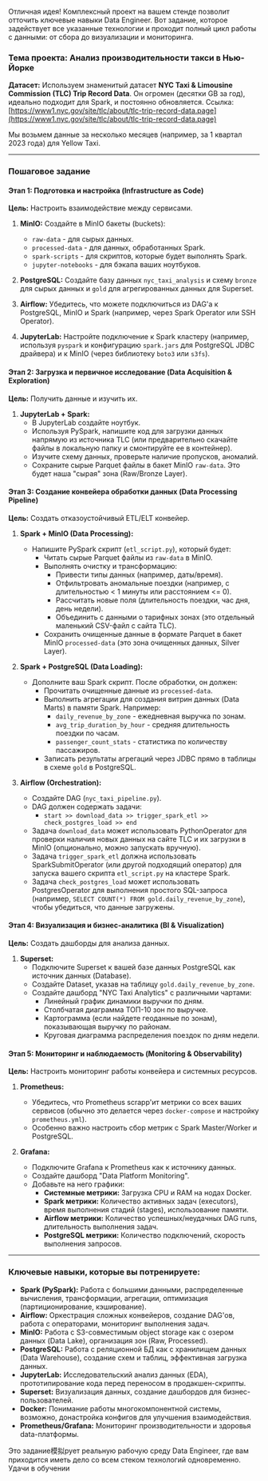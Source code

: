 Отличная идея! Комплексный проект на вашем стенде позволит отточить ключевые навыки Data Engineer. Вот задание, которое задействует все указанные технологии и проходит полный цикл работы с данными: от сбора до визуализации и мониторинга.

### Тема проекта: Анализ производительности такси в Нью-Йорке

**Датасет:** Используем знаменитый датасет **NYC Taxi & Limousine Commission (TLC) Trip Record Data**. Он огромен (десятки GB за год), идеально подходит для Spark, и постоянно обновляется.
Ссылка: [https://www1.nyc.gov/site/tlc/about/tlc-trip-record-data.page](https://www1.nyc.gov/site/tlc/about/tlc-trip-record-data.page)

Мы возьмем данные за несколько месяцев (например, за 1 квартал 2023 года) для Yellow Taxi.

---

### Пошаговое задание

#### Этап 1: Подготовка и настройка (Infrastructure as Code)

**Цель:** Настроить взаимодействие между сервисами.

1.  **MinIO:** Создайте в MinIO бакеты (buckets):
    *   `raw-data` - для сырых данных.
    *   `processed-data` - для данных, обработанных Spark.
    *   `spark-scripts` - для скриптов, которые будет выполнять Spark.
    *   `jupyter-notebooks` - для бэкапа ваших ноутбуков.

2.  **PostgreSQL:** Создайте базу данных `nyc_taxi_analysis` и схему `bronze` для сырых данных и `gold` для агрегированных данных для Superset.

3.  **Airflow:** Убедитесь, что можете подключиться из DAG'а к PostgreSQL, MinIO и Spark (например, через Spark Operator или SSH Operator).

4.  **JupyterLab:** Настройте подключение к Spark кластеру (например, используя `pyspark` и конфигурацию `spark.jars` для PostgreSQL JDBC драйвера) и к MinIO (через библиотеку `boto3` или `s3fs`).

#### Этап 2: Загрузка и первичное исследование (Data Acquisition & Exploration)

**Цель:** Получить данные и изучить их.

1.  **JupyterLab + Spark:**
    *   В JupyterLab создайте ноутбук.
    *   Используя PySpark, напишите код для загрузки данных напрямую из источника TLC (или предварительно скачайте файлы в локальную папку и смонтируйте ее в контейнер).
    *   Изучите схему данных, проверьте наличие пропусков, аномалий.
    *   Сохраните сырые Parquet файлы в бакет MinIO `raw-data`. Это будет наша "сырая" зона (Raw/Bronze Layer).

#### Этап 3: Создание конвейера обработки данных (Data Processing Pipeline)

**Цель:** Создать отказоустойчивый ETL/ELT конвейер.

1.  **Spark + MinIO (Data Processing):**
    *   Напишите PySpark скрипт (`etl_script.py`), который будет:
        *   Читать сырые Parquet файлы из `raw-data` в MinIO.
        *   Выполнять очистку и трансформацию:
            *   Привести типы данных (например, даты/время).
            *   Отфильтровать аномальные поездки (например, с длительностью < 1 минуты или расстоянием <= 0).
            *   Рассчитать новые поля (длительность поездки, час дня, день недели).
            *   Объединить с данными о тарифных зонах (это отдельный маленький CSV-файл с сайта TLC).
        *   Сохранить очищенные данные в формате Parquet в бакет MinIO `processed-data` (это зона очищенных данных, Silver Layer).

2.  **Spark + PostgreSQL (Data Loading):**
    *   Дополните ваш Spark скрипт. После обработки, он должен:
        *   Прочитать очищенные данные из `processed-data`.
        *   Выполнить агрегации для создания витрин данных (Data Marts) в памяти Spark. Например:
            *   `daily_revenue_by_zone` - ежедневная выручка по зонам.
            *   `avg_trip_duration_by_hour` - средняя длительность поездки по часам.
            *   `passenger_count_stats` - статистика по количеству пассажиров.
        *   Записать результаты агрегаций через JDBC прямо в таблицы в схеме `gold` в PostgreSQL.

3.  **Airflow (Orchestration):**
    *   Создайте DAG (`nyc_taxi_pipeline.py`).
    *   DAG должен содержать задачи:
        *   `start >> download_data >> trigger_spark_etl >> check_postgres_load >> end`
    *   Задача `download_data` может использовать PythonOperator для проверки наличия новых данных на сайте TLC и их загрузки в MinIO (опционально, можно запускать вручную).
    *   Задача `trigger_spark_etl` должна использовать SparkSubmitOperator (или другой подходящий оператор) для запуска вашего скрипта `etl_script.py` на кластере Spark.
    *   Задача `check_postgres_load` может использовать PostgresOperator для выполнения простого SQL-запроса (например, `SELECT COUNT(*) FROM gold.daily_revenue_by_zone`), чтобы убедиться, что данные загружены.

#### Этап 4: Визуализация и бизнес-аналитика (BI & Visualization)

**Цель:** Создать дашборды для анализа данных.

1.  **Superset:**
    *   Подключите Superset к вашей базе данных PostgreSQL как источник данных (Database).
    *   Создайте Dataset, указав на таблицу `gold.daily_revenue_by_zone`.
    *   Создайте дашборд "NYC Taxi Analytics" с различными чартами:
        *   Линейный график динамики выручки по дням.
        *   Столбчатая диаграмма ТОП-10 зон по выручке.
        *   Картограмма (если найдете геоданные по зонам), показывающая выручку по районам.
        *   Круговая диаграмма распределения поездок по дням недели.

#### Этап 5: Мониторинг и наблюдаемость (Monitoring & Observability)

**Цель:** Настроить мониторинг работы конвейера и системных ресурсов.

1.  **Prometheus:**
    *   Убедитесь, что Prometheus scrapp'ит метрики со всех ваших сервисов (обычно это делается через `docker-compose` и настройку `prometheus.yml`).
    *   Особенно важно настроить сбор метрик с Spark Master/Worker и PostgreSQL.

2.  **Grafana:**
    *   Подключите Grafana к Prometheus как к источнику данных.
    *   Создайте дашборд "Data Platform Monitoring".
    *   Добавьте на него графики:
        *   **Системные метрики:** Загрузка CPU и RAM на нодах Docker.
        *   **Spark метрики:** Количество активных задач (executors), время выполнения стадий (stages), использование памяти.
        *   **Airflow метрики:** Количество успешных/неудачных DAG runs, длительность выполнения задач.
        *   **PostgreSQL метрики:** Количество подключений, скорость выполнения запросов.

---

### Ключевые навыки, которые вы потренируете:

*   **Spark (PySpark):** Работа с большими данными, распределенные вычисления, трансформации, агрегации, оптимизация (партиционирование, кэширование).
*   **Airflow:** Оркестрация сложных конвейеров, создание DAG'ов, работа с операторами, мониторинг выполнения задач.
*   **MinIO:** Работа с S3-совместимым object storage как с озером данных (Data Lake), организация зон (Raw, Processed).
*   **PostgreSQL:** Работа с реляционной БД как с хранилищем данных (Data Warehouse), создание схем и таблиц, эффективная загрузка данных.
*   **JupyterLab:** Исследовательский анализ данных (EDA), прототипирование кода перед переносом в продакшен-скрипты.
*   **Superset:** Визуализация данных, создание дашбордов для бизнес-пользователей.
*   **Docker:** Понимание работы многокомпонентной системы, возможно, донастройка конфигов для улучшения взаимодействия.
*   **Prometheus/Grafana:** Мониторинг производительности и здоровья data-платформы.

Это задание模拟рует реальную рабочую среду Data Engineer, где вам приходится иметь дело со всем стеком технологий одновременно. Удачи в обучении